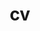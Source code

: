 ---
layout: cv
permalink: /cv/
title: cv
nav: true
nav_order: 5
cv_pdf: CV.pdf # you can also use external links here
description: 
toc:
  sidebar: left
---
